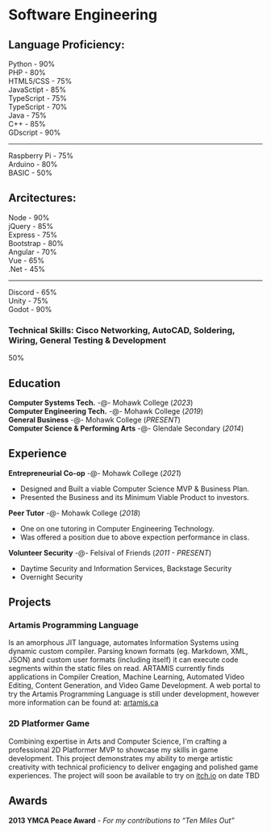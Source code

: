 <link rel="stylesheet" href="https://www.w3schools.com/w3css/4/w3.css">

# Software Engineering

## Language Proficiency:
<div class="w3-light-grey"><div class="w3-container w3-blue" style="width:90%">Python - 90%</div></div>
<div class="w3-light-grey"><div class="w3-container w3-blue" style="width:80%">PHP - 80%</div></div>
<div class="w3-light-grey"><div class="w3-container w3-blue" style="width:75%">HTML5/CSS - 75%</div></div>
<div class="w3-light-grey"><div class="w3-container w3-blue" style="width:85%">JavaSctipt - 85%</div></div>
<div class="w3-light-grey"><div class="w3-container w3-blue" style="width:75%">TypeScript - 75%</div></div>
<div class="w3-light-grey"><div class="w3-container w3-blue" style="width:70%">TypeScript - 70%</div></div>
<div class="w3-light-grey"><div class="w3-container w3-blue" style="width:75%">Java - 75%</div></div>
<div class="w3-light-grey"><div class="w3-container w3-blue" style="width:85%">C++ - 85%</div></div>
<div class="w3-light-grey"><div class="w3-container w3-blue" style="width:90%">GDscript - 90%</div></div>
<hr>
<div class="w3-light-grey"><div class="w3-container w3-blue" style="width:75%">Raspberry Pi - 75%</div></div>
<div class="w3-light-grey"><div class="w3-container w3-blue" style="width:80%">Arduino - 80%</div></div>
<div class="w3-light-grey"><div class="w3-container w3-blue" style="width:50%">BASIC - 50%</div></div>

## Arcitectures:
<div class="w3-light-grey"><div class="w3-container w3-blue" style="width:90%">Node - 90%</div></div>
<div class="w3-light-grey"><div class="w3-container w3-blue" style="width:85%">jQuery - 85%</div></div>
<div class="w3-light-grey"><div class="w3-container w3-blue" style="width:75%">Express - 75%</div></div>
<div class="w3-light-grey"><div class="w3-container w3-blue" style="width:80%">Bootstrap - 80%</div></div>
<div class="w3-light-grey"><div class="w3-container w3-blue" style="width:70%">Angular - 70%</div></div>
<div class="w3-light-grey"><div class="w3-container w3-blue" style="width:65%">Vue - 65%</div></div>
<div class="w3-light-grey"><div class="w3-container w3-blue" style="width:45%">.Net - 45%</div></div>
<hr/>
<div class="w3-light-grey"><div class="w3-container w3-blue" style="width:65%">Discord - 65%</div></div>
<div class="w3-light-grey"><div class="w3-container w3-blue" style="width:75%">Unity - 75%</div></div>
<div class="w3-light-grey"><div class="w3-container w3-blue" style="width:85%">Godot - 90%</div></div>

### Technical Skills: Cisco Networking, AutoCAD, Soldering, Wiring, General Testing & Development

<div class="w3-light-grey"><div class="w3-container w3-blue" style="width:50%">50%</div></div>

## Education
**Computer Systems Tech.** -@- Mohawk College (_2023_)<br>
**Computer Engineering Tech.** -@- Mohawk College (_2019_)<br>
**General Business** -@- Mohawk College (_PRESENT_)<br>
**Computer Science & Performing Arts** -@- Glendale Secondary (_2014_)<br>

## Experience
**Entrepreneurial Co-op** -@- Mohawk College (_2021_)
- Designed and Built a viable Computer Science MVP & Business Plan.
- Presented the Business and its Minimum Viable Product to investors.

**Peer Tutor** -@- Mohawk College (_2018_)
- One on one tutoring in Computer Engineering Technology.
- Was offered a position due to above expection performance in class.

**Volunteer Security** -@- Felsival of Friends (_2011 - PRESENT_)
- Daytime Security and Information Services, Backstage Security
- Overnight Security

## Projects
### Artamis Programming Language
Is an amorphous JIT language, automates Information Systems using dynamic custom compiler. Parsing known formats (eg. Markdown, XML, JSON) and custom user formats (including itself) it can execute code segments within the static files on read. ARTAMIS currently finds applications in Compiler Creation, Machine Learning, Automated Video Editing, Content Generation, and Video Game Development.
A web portal to try the Artamis Programming Language is still under development, however more information can be found at: [artamis.ca](https://artamis.ca/about/artamis)

### 2D Platformer Game
Combining expertise in Arts and Computer Science, I'm crafting a professional 2D Platformer MVP to showcase my skills in game development. This project demonstrates my ability to merge artistic creativity with technical proficiency to deliver engaging and polished game experiences. The project will soon be available to try on [itch.io](https://itch.io) on date TBD

## Awards
**2013 YMCA Peace Award** - _For my contributions to “Ten Miles Out”_

